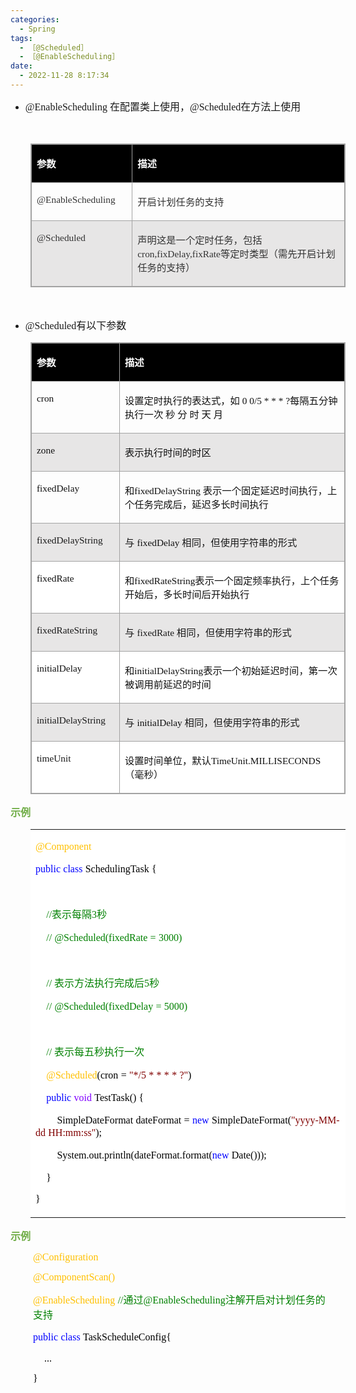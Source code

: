 ```yaml
---
categories:
  - Spring
tags:
  - ［@Scheduled］
  - ［@EnableScheduling］
date:
  - 2022-11-28 8:17:34
---
```


<ul style="list-style-type:disc">
    <li><span style="font-size:12.0pt"><span style="font-family:&quot;Comic Sans MS&quot;">@EnableScheduling
            </span></span><span style="font-size:12.0pt"><span
                style="font-family:&quot;Microsoft YaHei UI&quot;">在配置类上使用，</span></span><span
            style="font-size:12.0pt"><span style="font-family:&quot;Comic Sans MS&quot;">@Scheduled</span></span><span
            style="font-size:12.0pt"><span style="font-family:&quot;Microsoft YaHei UI&quot;">在方法上使用</span></span></li>
</ul>
<p><span style="font-size:12.0pt"><span style="font-family:&quot;Comic Sans MS&quot;">&nbsp;</span></span></p>
<table summary="" cellspacing="0"
    style="border-collapse:collapse; border-color:#a3a3a3; border-style:solid; border-width:1px; margin-left:32px"
    class=" cke_show_border">
    <tbody>
        <tr>
            <td
                style="background-color:black; border-bottom:1px solid #a3a3a3; border-left:1px solid #a3a3a3; border-right:1px solid #a3a3a3; border-top:1px solid #a3a3a3; vertical-align:top; width:1.727in">
                <p><span style="font-size:11.5pt"><span style="font-family:&quot;Microsoft YaHei UI&quot;"><span
                                style="color:white"><strong>参数</strong></span></span></span></p>
            </td>
            <td
                style="background-color:black; border-bottom:1px solid #a3a3a3; border-left:1px solid #a3a3a3; border-right:1px solid #a3a3a3; border-top:1px solid #a3a3a3; vertical-align:top; width:5.6493in">
                <p><span style="font-size:11.5pt"><span style="font-family:&quot;Microsoft YaHei UI&quot;"><span
                                style="color:white"><strong>描述</strong></span></span></span></p>
            </td>
        </tr>
        <tr>
            <td
                style="border-bottom:1px solid #a3a3a3; border-left:1px solid #a3a3a3; border-right:1px solid #a3a3a3; border-top:1px solid #a3a3a3; vertical-align:top; width:1.727in">
                <p><span style="font-size:11.5pt"><span style="font-family:&quot;Comic Sans MS&quot;"><span
                                style="color:#333333">@EnableScheduling</span></span></span></p>
            </td>
            <td
                style="border-bottom:1px solid #a3a3a3; border-left:1px solid #a3a3a3; border-right:1px solid #a3a3a3; border-top:1px solid #a3a3a3; vertical-align:top; width:5.6493in">
                <p><span style="font-size:11.5pt"><span style="font-family:&quot;Microsoft YaHei UI&quot;"><span
                                style="color:#333333">开启计划任务的支持</span></span></span></p>
            </td>
        </tr>
        <tr>
            <td
                style="background-color:#e7e6e6; border-bottom:1px solid #a3a3a3; border-left:1px solid #a3a3a3; border-right:1px solid #a3a3a3; border-top:1px solid #a3a3a3; vertical-align:top; width:1.727in">
                <p><span style="font-size:11.5pt"><span style="font-family:&quot;Comic Sans MS&quot;"><span
                                style="color:#333333">@Scheduled</span></span></span></p>
            </td>
            <td
                style="background-color:#e7e6e6; border-bottom:1px solid #a3a3a3; border-left:1px solid #a3a3a3; border-right:1px solid #a3a3a3; border-top:1px solid #a3a3a3; vertical-align:top; width:5.6493in">
                <p><span style="font-size:11.5pt"><span style="color:#333333"><span
                                style="font-family:&quot;Microsoft YaHei UI&quot;">声明这是一个定时任务，包括</span><span
                                style="font-family:&quot;Comic Sans MS&quot;">cron,fixDelay,fixRate</span><span
                                style="font-family:&quot;Microsoft YaHei UI&quot;">等定时类型（需先开启计划任务的支持）</span></span></span>
                </p>
            </td>
        </tr>
    </tbody>
</table>
<p style="margin-left:36px"><span style="font-size:12.0pt"><span
            style="font-family:&quot;Microsoft YaHei UI&quot;"><span style="color:#333333">&nbsp;</span></span></span>
</p>
<ul style="list-style-type:disc">
    <li><span style="font-size:12.0pt"><span style="font-family:&quot;Comic Sans MS&quot;">@Scheduled</span></span><span
            style="font-size:12.0pt"><span style="font-family:&quot;Microsoft YaHei UI&quot;">有以下参数</span></span></li>
</ul>
<table summary="" cellspacing="0"
    style="border-collapse:collapse; border-color:#a3a3a3; border-style:solid; border-width:1px; margin-left:32px"
    class=" cke_show_border">
    <tbody>
        <tr>
            <td
                style="background-color:black; border-bottom:1px solid #a3a3a3; border-left:1px solid #a3a3a3; border-right:1px solid #a3a3a3; border-top:1px solid #a3a3a3; vertical-align:top; width:1.4722in">
                <p><span style="font-size:11.5pt"><span style="font-family:&quot;Microsoft YaHei UI&quot;"><span
                                style="color:white"><strong>参数</strong></span></span></span></p>
            </td>
            <td
                style="background-color:black; border-bottom:1px solid #a3a3a3; border-left:1px solid #a3a3a3; border-right:1px solid #a3a3a3; border-top:1px solid #a3a3a3; vertical-align:top; width:5.9048in">
                <p><span style="font-size:11.5pt"><span style="font-family:&quot;Microsoft YaHei UI&quot;"><span
                                style="color:white"><strong>描述</strong></span></span></span></p>
            </td>
        </tr>
        <tr>
            <td
                style="border-bottom:1px solid #a3a3a3; border-left:1px solid #a3a3a3; border-right:1px solid #a3a3a3; border-top:1px solid #a3a3a3; vertical-align:top; width:1.4722in">
                <p><span style="font-size:11.5pt"><span style="font-family:&quot;Comic Sans MS&quot;"><span
                                style="color:#111111">cron</span></span></span></p>
            </td>
            <td
                style="border-bottom:1px solid #a3a3a3; border-left:1px solid #a3a3a3; border-right:1px solid #a3a3a3; border-top:1px solid #a3a3a3; vertical-align:top; width:5.9048in">
                <p><span style="font-size:11.5pt"><span style="color:#111111"><span
                                style="font-family:&quot;Microsoft YaHei UI&quot;">设置定时执行的表达式，如</span><span
                                style="font-family:&quot;Comic Sans MS&quot;"> 0 0/5 * * * ?</span><span
                                style="font-family:&quot;Microsoft YaHei UI&quot;">每隔五分钟执行一次 秒 分 时 天
                                月</span></span></span></p>
            </td>
        </tr>
        <tr>
            <td
                style="background-color:#e7e6e6; border-bottom:1px solid #a3a3a3; border-left:1px solid #a3a3a3; border-right:1px solid #a3a3a3; border-top:1px solid #a3a3a3; vertical-align:top; width:1.4722in">
                <p><span style="font-size:11.5pt"><span style="font-family:&quot;Comic Sans MS&quot;"><span
                                style="color:#111111">zone</span></span></span></p>
            </td>
            <td
                style="background-color:#e7e6e6; border-bottom:1px solid #a3a3a3; border-left:1px solid #a3a3a3; border-right:1px solid #a3a3a3; border-top:1px solid #a3a3a3; vertical-align:top; width:5.9048in">
                <p><span style="font-size:11.5pt"><span style="font-family:&quot;Microsoft YaHei UI&quot;"><span
                                style="color:#111111">表示执行时间的时区</span></span></span></p>
            </td>
        </tr>
        <tr>
            <td
                style="border-bottom:1px solid #a3a3a3; border-left:1px solid #a3a3a3; border-right:1px solid #a3a3a3; border-top:1px solid #a3a3a3; vertical-align:top; width:1.4722in">
                <p><span style="font-size:11.5pt"><span style="font-family:&quot;Comic Sans MS&quot;"><span
                                style="color:#111111">fixedDelay</span></span></span></p>
            </td>
            <td
                style="border-bottom:1px solid #a3a3a3; border-left:1px solid #a3a3a3; border-right:1px solid #a3a3a3; border-top:1px solid #a3a3a3; vertical-align:top; width:5.959in">
                <p><span style="font-size:11.5pt"><span style="color:#111111"><span
                                style="font-family:&quot;Microsoft YaHei UI&quot;">和</span><span
                                style="font-family:&quot;Comic Sans MS&quot;">fixedDelayString </span><span
                                style="font-family:&quot;Microsoft YaHei UI&quot;">表示一个固定延迟时间执行，上个任务完成后，延迟多长时间执行</span></span></span>
                </p>
            </td>
        </tr>
        <tr>
            <td
                style="background-color:#e7e6e6; border-bottom:1px solid #a3a3a3; border-left:1px solid #a3a3a3; border-right:1px solid #a3a3a3; border-top:1px solid #a3a3a3; vertical-align:top; width:1.4916in">
                <p><span style="font-size:11.5pt"><span
                            style="font-family:&quot;Comic Sans MS&quot;">fixedDelayString</span></span></p>
            </td>
            <td
                style="background-color:#e7e6e6; border-bottom:1px solid #a3a3a3; border-left:1px solid #a3a3a3; border-right:1px solid #a3a3a3; border-top:1px solid #a3a3a3; vertical-align:top; width:5.8854in">
                <p><span style="font-size:11.5pt"><span style="font-family:&quot;Microsoft YaHei UI&quot;">与</span>
                        <span style="font-family:&quot;Comic Sans MS&quot;"><span style="color:#111111">fixedDelay
                            </span></span><span
                            style="font-family:&quot;Microsoft YaHei UI&quot;">相同，但使用字符串的形式</span></span></p>
            </td>
        </tr>
        <tr>
            <td
                style="background-color:white; border-bottom:1px solid #a3a3a3; border-left:1px solid #a3a3a3; border-right:1px solid #a3a3a3; border-top:1px solid #a3a3a3; vertical-align:top; width:1.4722in">
                <p><span style="font-size:11.5pt"><span style="font-family:&quot;Comic Sans MS&quot;"><span
                                style="color:#111111">fixedRate</span></span></span></p>
            </td>
            <td
                style="background-color:white; border-bottom:1px solid #a3a3a3; border-left:1px solid #a3a3a3; border-right:1px solid #a3a3a3; border-top:1px solid #a3a3a3; vertical-align:top; width:5.9048in">
                <p><span style="font-size:11.5pt"><span style="color:#111111"><span
                                style="font-family:&quot;Microsoft YaHei UI&quot;">和</span><span
                                style="font-family:&quot;Comic Sans MS&quot;">fixedRateString</span><span
                                style="font-family:&quot;Microsoft YaHei UI&quot;">表示一个固定频率执行，上个任务开始后，多长时间后开始执行</span></span></span>
                </p>
            </td>
        </tr>
        <tr>
            <td
                style="background-color:#e7e6e6; border-bottom:1px solid #a3a3a3; border-left:1px solid #a3a3a3; border-right:1px solid #a3a3a3; border-top:1px solid #a3a3a3; vertical-align:top; width:1.4722in">
                <p><span style="font-size:11.5pt"><span
                            style="font-family:&quot;Comic Sans MS&quot;">fixedRateString</span></span></p>
            </td>
            <td
                style="background-color:#e7e6e6; border-bottom:1px solid #a3a3a3; border-left:1px solid #a3a3a3; border-right:1px solid #a3a3a3; border-top:1px solid #a3a3a3; vertical-align:top; width:5.9048in">
                <p><span style="font-size:11.5pt"><span style="font-family:&quot;Microsoft YaHei UI&quot;">与</span>
                        <span style="font-family:&quot;Comic Sans MS&quot;">fixedRate </span><span
                            style="font-family:&quot;Microsoft YaHei UI&quot;">相同，但使用字符串的形式</span></span></p>
            </td>
        </tr>
        <tr>
            <td
                style="background-color:white; border-bottom:1px solid #a3a3a3; border-left:1px solid #a3a3a3; border-right:1px solid #a3a3a3; border-top:1px solid #a3a3a3; vertical-align:top; width:1.4722in">
                <p><span style="font-size:11.5pt"><span style="font-family:&quot;Comic Sans MS&quot;"><span
                                style="color:#111111">initialDelay</span></span></span></p>
            </td>
            <td
                style="background-color:white; border-bottom:1px solid #a3a3a3; border-left:1px solid #a3a3a3; border-right:1px solid #a3a3a3; border-top:1px solid #a3a3a3; vertical-align:top; width:5.9048in">
                <p><span style="font-size:11.5pt"><span style="color:#111111"><span
                                style="font-family:&quot;Microsoft YaHei UI&quot;">和</span><span
                                style="font-family:&quot;Comic Sans MS&quot;">initialDelayString</span><span
                                style="font-family:&quot;Microsoft YaHei UI&quot;">表示一个初始延迟时间，第一次被调用前延迟的时间</span></span></span>
                </p>
            </td>
        </tr>
        <tr>
            <td
                style="background-color:#e7e6e6; border-bottom:1px solid #a3a3a3; border-left:1px solid #a3a3a3; border-right:1px solid #a3a3a3; border-top:1px solid #a3a3a3; vertical-align:top; width:1.4722in">
                <p><span style="font-size:11.5pt"><span
                            style="font-family:&quot;Comic Sans MS&quot;">initialDelayString</span></span></p>
            </td>
            <td
                style="background-color:#e7e6e6; border-bottom:1px solid #a3a3a3; border-left:1px solid #a3a3a3; border-right:1px solid #a3a3a3; border-top:1px solid #a3a3a3; vertical-align:top; width:5.9048in">
                <p><span style="font-size:11.5pt"><span style="font-family:&quot;Microsoft YaHei UI&quot;">与</span>
                        <span style="font-family:&quot;Comic Sans MS&quot;"><span style="color:#111111">initialDelay
                            </span></span><span
                            style="font-family:&quot;Microsoft YaHei UI&quot;">相同，但使用字符串的形式</span></span></p>
            </td>
        </tr>
        <tr>
            <td
                style="background-color:white; border-bottom:1px solid #a3a3a3; border-left:1px solid #a3a3a3; border-right:1px solid #a3a3a3; border-top:1px solid #a3a3a3; vertical-align:top; width:1.4722in">
                <p><span style="font-size:11.5pt"><span
                            style="font-family:&quot;Comic Sans MS&quot;">timeUnit</span></span></p>
            </td>
            <td
                style="background-color:white; border-bottom:1px solid #a3a3a3; border-left:1px solid #a3a3a3; border-right:1px solid #a3a3a3; border-top:1px solid #a3a3a3; vertical-align:top; width:5.9048in">
                <p><span style="font-size:11.5pt"><span style="font-family:&quot;Microsoft YaHei UI&quot;"><span
                                style="color:#111111">设置时间单位，默认</span></span><span
                            style="font-family:&quot;Comic Sans MS&quot;"><span
                                style="color:#111111">TimeUnit.MILLISECONDS</span></span><span
                            style="font-family:&quot;Microsoft YaHei UI&quot;"><span
                                style="color:#111111">（</span></span><span
                            style="font-family:&quot;Microsoft YaHei UI&quot;">毫秒</span><span
                            style="font-family:&quot;Microsoft YaHei UI&quot;"><span
                                style="color:#111111">）</span></span></span></p>
            </td>
        </tr>
    </tbody>
</table>
<p><span style="font-size:12.0pt"><span style="font-family:&quot;Microsoft YaHei UI&quot;"><span
                style="color:#70ad47"><strong>示例</strong></span></span></span></p>
<table summary="" cellspacing="0"
    style="border-collapse:collapse; border-color:#a3a3a3; border-style:solid; border-width:0px; margin-left:32px"
    class=" cke_show_border">
    <tbody>
        <tr>
            <td
                style="background-color:white; border-bottom:0px; border-left:0px; border-right:0px; border-top:0px; vertical-align:top; width:7.1444in">
                <p><span style="font-size:12.0pt"><span style="font-family:&quot;Comic Sans MS&quot;"><span
                                style="color:#ffc000">@Component</span></span></span></p>
                <p><span style="font-size:12.0pt"><span style="font-family:&quot;Comic Sans MS&quot;"><span
                                style="color:blue">public</span></span>&nbsp;<span
                            style="font-family:&quot;Comic Sans MS&quot;"><span
                                style="color:blue">class</span></span>&nbsp;<span
                            style="font-family:&quot;Comic Sans MS&quot;"><span
                                style="color:black">SchedulingTask</span></span>&nbsp;<span
                            style="font-family:&quot;Comic Sans MS&quot;"><span
                                style="color:black">{</span></span></span></p>
                <p><span style="font-size:12.0pt"><span style="font-family:&quot;Microsoft YaHei UI&quot;"><span
                                style="color:black">&nbsp;&nbsp;&nbsp;&nbsp;</span></span></span></p>
                <p><span style="font-size:12.0pt">&nbsp;&nbsp;&nbsp;&nbsp;<span
                            style="font-family:&quot;Comic Sans MS&quot;"><span
                                style="color:green">//</span></span><span
                            style="font-family:&quot;Microsoft YaHei UI&quot;"><span
                                style="color:green">表示每隔</span></span><span
                            style="font-family:&quot;Comic Sans MS&quot;"><span style="color:green">3</span></span><span
                            style="font-family:&quot;Microsoft YaHei UI&quot;"><span
                                style="color:green">秒</span></span></span></p>
                <p><span style="font-size:12.0pt">&nbsp;&nbsp;&nbsp;&nbsp;<span
                            style="font-family:&quot;Comic Sans MS&quot;"><span
                                style="color:green">//</span></span>&nbsp;<span
                            style="font-family:&quot;Comic Sans MS&quot;"><span
                                style="color:green">@Scheduled(fixedRate</span></span>&nbsp;<span
                            style="font-family:&quot;Comic Sans MS&quot;"><span
                                style="color:green">=</span></span>&nbsp;<span
                            style="font-family:&quot;Comic Sans MS&quot;"><span
                                style="color:green">3000)</span></span></span></p>
                <p><span style="font-size:12.0pt"><span style="font-family:&quot;Microsoft YaHei UI&quot;"><span
                                style="color:black">&nbsp;&nbsp;&nbsp;&nbsp;</span></span></span></p>
                <p><span style="font-size:12.0pt">&nbsp;&nbsp;&nbsp;&nbsp;<span
                            style="font-family:&quot;Comic Sans MS&quot;"><span
                                style="color:green">//</span></span><span
                            style="font-family:&quot;Microsoft YaHei UI&quot;"><span
                                style="color:green">&nbsp;表示方法执行完成后</span></span><span
                            style="font-family:&quot;Comic Sans MS&quot;"><span style="color:green">5</span></span><span
                            style="font-family:&quot;Microsoft YaHei UI&quot;"><span
                                style="color:green">秒</span></span></span></p>
                <p><span style="font-size:12.0pt">&nbsp;&nbsp;&nbsp;&nbsp;<span
                            style="font-family:&quot;Comic Sans MS&quot;"><span
                                style="color:green">//</span></span>&nbsp;<span
                            style="font-family:&quot;Comic Sans MS&quot;"><span
                                style="color:green">@Scheduled(fixedDelay</span></span>&nbsp;<span
                            style="font-family:&quot;Comic Sans MS&quot;"><span
                                style="color:green">=</span></span>&nbsp;<span
                            style="font-family:&quot;Comic Sans MS&quot;"><span
                                style="color:green">5000)</span></span></span></p>
                <p><span style="font-size:12.0pt"><span style="font-family:&quot;Microsoft YaHei UI&quot;"><span
                                style="color:black">&nbsp;&nbsp;&nbsp;&nbsp;</span></span></span></p>
                <p><span style="font-size:12.0pt">&nbsp;&nbsp;&nbsp;&nbsp;<span
                            style="font-family:&quot;Comic Sans MS&quot;"><span
                                style="color:green">//</span></span><span
                            style="font-family:&quot;Microsoft YaHei UI&quot;"><span
                                style="color:green">&nbsp;表示每五秒执行一次</span></span></span></p>
                <p><span style="font-size:12.0pt">&nbsp;&nbsp;&nbsp;&nbsp;<span
                            style="font-family:&quot;Comic Sans MS&quot;"><span
                                style="color:#ffc000">@Scheduled</span></span><span
                            style="font-family:&quot;Comic Sans MS&quot;"><span
                                style="color:black">(cron</span></span>&nbsp;<span
                            style="font-family:&quot;Comic Sans MS&quot;"><span
                                style="color:black">=</span></span>&nbsp;<span
                            style="font-family:&quot;Comic Sans MS&quot;"><span
                                style="color:maroon">"*/5</span></span>&nbsp;<span
                            style="font-family:&quot;Comic Sans MS&quot;"><span
                                style="color:maroon">*</span></span>&nbsp;<span
                            style="font-family:&quot;Comic Sans MS&quot;"><span
                                style="color:maroon">*</span></span>&nbsp;<span
                            style="font-family:&quot;Comic Sans MS&quot;"><span
                                style="color:maroon">*</span></span>&nbsp;<span
                            style="font-family:&quot;Comic Sans MS&quot;"><span
                                style="color:maroon">*</span></span>&nbsp;<span
                            style="font-family:&quot;Comic Sans MS&quot;"><span
                                style="color:maroon">?"</span></span><span
                            style="font-family:&quot;Comic Sans MS&quot;"><span
                                style="color:black">)</span></span></span></p>
                <p><span style="font-size:12.0pt">&nbsp;&nbsp;&nbsp;&nbsp;<span
                            style="font-family:&quot;Comic Sans MS&quot;"><span
                                style="color:blue">public</span></span>&nbsp;<span
                            style="font-family:&quot;Comic Sans MS&quot;"><span
                                style="color:#8000ff">void</span></span>&nbsp;<span
                            style="font-family:&quot;Comic Sans MS&quot;"><span
                                style="color:black">TestTask()</span></span>&nbsp;<span
                            style="font-family:&quot;Comic Sans MS&quot;"><span
                                style="color:black">{</span></span></span></p>
                <p><span style="font-size:12.0pt">&nbsp;&nbsp;&nbsp;&nbsp;&nbsp;&nbsp;&nbsp;&nbsp;<span
                            style="font-family:&quot;Comic Sans MS&quot;"><span
                                style="color:black">SimpleDateFormat</span></span>&nbsp;<span
                            style="font-family:&quot;Comic Sans MS&quot;"><span
                                style="color:black">dateFormat</span></span>&nbsp;<span
                            style="font-family:&quot;Comic Sans MS&quot;"><span
                                style="color:black">=</span></span>&nbsp;<span
                            style="font-family:&quot;Comic Sans MS&quot;"><span
                                style="color:blue">new</span></span>&nbsp;<span
                            style="font-family:&quot;Comic Sans MS&quot;"><span
                                style="color:black">SimpleDateFormat(</span></span><span
                            style="font-family:&quot;Comic Sans MS&quot;"><span
                                style="color:maroon">"yyyy-MM-dd</span></span>&nbsp;<span
                            style="font-family:&quot;Comic Sans MS&quot;"><span
                                style="color:maroon">HH:mm:ss"</span></span><span
                            style="font-family:&quot;Comic Sans MS&quot;"><span
                                style="color:black">);</span></span></span></p>
                <p><span style="font-size:12.0pt">&nbsp;&nbsp;&nbsp;&nbsp;&nbsp;&nbsp;&nbsp;&nbsp;<span
                            style="font-family:&quot;Comic Sans MS&quot;"><span
                                style="color:black">System.out.println(dateFormat.format(</span></span><span
                            style="font-family:&quot;Comic Sans MS&quot;"><span
                                style="color:blue">new</span></span>&nbsp;<span
                            style="font-family:&quot;Comic Sans MS&quot;"><span
                                style="color:black">Date()));</span></span></span></p>
                <p><span style="font-size:12.0pt"><span style="color:black">&nbsp;&nbsp;&nbsp;&nbsp;<span
                                style="font-family:&quot;Comic Sans MS&quot;">}</span></span></span></p>
                <p><span style="font-size:12.0pt"><span style="font-family:&quot;Comic Sans MS&quot;"><span
                                style="color:black">}</span></span></span></p>
            </td>
        </tr>
    </tbody>
</table>
<p><span style="font-size:12.0pt"><span style="font-family:&quot;Microsoft YaHei UI&quot;"><span
                style="color:#70ad47"><strong>示例</strong></span></span></span></p>
<p style="margin-left:36px"><span style="font-size:12.0pt"><span style="font-family:&quot;Comic Sans MS&quot;"><span
                style="color:#ffc000">@Configuration</span></span></span></p>
<p style="margin-left:36px"><span style="font-size:12.0pt"><span style="font-family:&quot;Comic Sans MS&quot;"><span
                style="color:#ffc000">@ComponentScan()</span></span></span></p>
<p style="margin-left:36px"><span style="font-size:12.0pt"><span style="font-family:&quot;Comic Sans MS&quot;"><span
                style="color:#ffc000">@EnableScheduling</span></span>&nbsp;<span
            style="font-family:&quot;Comic Sans MS&quot;"><span style="color:green">//</span></span><span
            style="font-family:&quot;Microsoft YaHei UI&quot;"><span style="color:green">通过</span></span><span
            style="font-family:&quot;Comic Sans MS&quot;"><span style="color:green">@EnableScheduling</span></span><span
            style="font-family:&quot;Microsoft YaHei UI&quot;"><span
                style="color:green">注解开启对计划任务的支持</span></span></span></p>
<p style="margin-left:36px"><span style="font-size:12.0pt"><span style="font-family:&quot;Comic Sans MS&quot;"><span
                style="color:blue">public</span></span>&nbsp;<span style="font-family:&quot;Comic Sans MS&quot;"><span
                style="color:blue">class</span></span>&nbsp;<span style="font-family:&quot;Comic Sans MS&quot;"><span
                style="color:black">TaskScheduleConfig{</span></span></span></p>
<p style="margin-left:36px"><span style="font-size:12.0pt"><span style="color:black">&nbsp;&nbsp;&nbsp;&nbsp;<span
                style="font-family:&quot;Comic Sans MS&quot;">...</span></span></span></p>
<p style="margin-left:36px"><span style="font-size:12.0pt"><span style="font-family:&quot;Comic Sans MS&quot;"><span
                style="color:black">}</span></span></span></p>
<p><span style="font-size:12.0pt"><span style="font-family:&quot;Comic Sans MS&quot;">&nbsp;</span></span>​​​​​​​</p>
